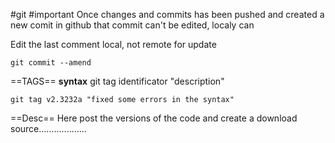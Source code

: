 #git #important Once changes and commits has been pushed and created a new comit in github that commit can't be edited, localy can

Edit the last comment local, not remote for update 
```
git commit --amend
```

==TAGS==
**syntax**
git tag identificator "description"
```
git tag v2.3232a "fixed some errors in the syntax"
```
==Desc==
Here post the versions of the code and create a download source...................
